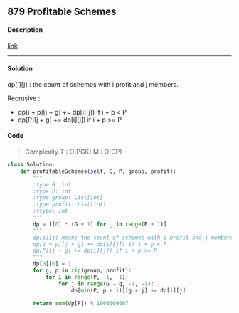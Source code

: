 ## 879 Profitable Schemes

#### Description

[link](https://leetcode.com/problems/profitable-schemes/description/)

---

#### Solution

dp[i][j] : the count of schemes with i profit and j members. 

Recrusive :

- dp[i + p][j + g] += dp[i][j]) if i + p < P
- dp[P][j + g] += dp[i][j]) if i + p >= P

#### Code

> Complexity T : O(PGK) M : O(GP)

```python
class Solution:
    def profitableSchemes(self, G, P, group, profit):
        """
        :type G: int
        :type P: int
        :type group: List[int]
        :type profit: List[int]
        :rtype: int
        """
        dp = [[0] * (G + 1) for _ in range(P + 1)]      
        """
        dp[i][j] means the count of schemes with i profit and j members. 
        dp[i + p][j + g] += dp[i][j]) if i + p < P
        dp[P][j + g] += dp[i][j]) if i + p >= P
        """
        dp[0][0] = 1
        for g, p in zip(group, profit):
            for i in range(P, -1, -1):
                for j in range(G - g, -1, -1):
                    dp[min(P, p + i)][g + j] += dp[i][j]
        
        return sum(dp[P]) % 1000000007
```
